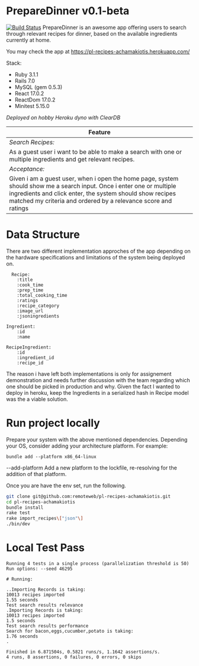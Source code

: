 # PrepareDinner v0.1-beta
[![Build Status](https://travis-ci.org/joemccann/dillinger.svg?branch=master)](https://travis-ci.org/joemccann/dillinger)
PrepareDinner is an awesome app offering users to search through relevant recipes for dinner, based on the available ingredients currently at home.

You may check the app at
https://pl-recipes-achamakiotis.herokuapp.com/

Stack:
- Ruby 3.1.1
- Rails 7.0
- MySQL (gem 0.5.3)
- React 17.0.2
- ReactDom 17.0.2
- Minitest 5.15.0

_Deployed on hobby Heroku dyno with ClearDB_


| Feature |
| ------ |
| _Search Recipes:_ |
| As a guest user i want to be able to make a search with one or multiple ingredients and get relevant recipes. |
| _Acceptance:_ |
| Given i am a guest user, when i open the home page, system should show me a search input. Once i enter one or multiple ingredients and click enter, the system should show recipes matched my criteria and ordered by a relevance score and ratings |

# Data Structure

There are two different implementation approches of the app depending on the hardware specifications and limitations of the system being deployed on.

```
  Recipe:
    :title
    :cook_time
    :prep_time
    :total_cooking_time
    :ratings
    :recipe_category
    :image_url
    :jsoningredients
    
Ingredient:
    :id
    :name
    
RecipeIngredient:
    :id
    :ingredient_id
    :recipe_id
```

The reason i have left both implementations is only for assignement demonstration and needs further discussion with the team regarding which one should be picked in production and why. Given the fact I wanted to deploy in heroku, keep the Ingredients in a serialized hash in Recipe model was the a viable solution.

# Run project locally
Prepare your system with the above mentioned dependencies. Depending your OS, consider adding your architecture platform.
For example:
```
bundle add --platform x86_64-linux
```

--add-platform
Add a new platform to the lockfile, re-resolving for the addition of that platform.

Once you are have the env set, run the following.

```sh
git clone git@github.com:remoteweb/pl-recipes-achamakiotis.git
cd pl-recipes-achamakiotis
bundle install
rake test
rake import_recipes\["json"\]
./bin/dev
```



<!-- # Heroku Test Pass

```
``` -->

# Local Test Pass

```
Running 4 tests in a single process (parallelization threshold is 50)
Run options: --seed 46295

# Running:

..Importing Records is taking:
10013 recipes imported
1.55 seconds
Test search results relevance
.Importing Records is taking:
10013 recipes imported
1.5 seconds
Test search results performance
Search for bacon,eggs,cucumber,potato is taking:
1.76 seconds
.

Finished in 6.871504s, 0.5821 runs/s, 1.1642 assertions/s.
4 runs, 8 assertions, 0 failures, 0 errors, 0 skips
```
